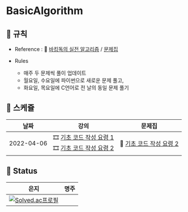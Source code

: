 # BasicAlgorithm

## :pencil: 규칙

- Reference : :book: [바킹독의 실전 알고리즘](https://www.youtube.com/watch?v=LcOIobH7ues&list=PLtqbFd2VIQv4O6D6l9HcD732hdrnYb6CY) / [문제집](https://github.com/encrypted-def/basic-algo-lecture/blob/master/workbook.md)

- Rules 
    - 매주 두 문제씩 풀이 업데이트
    - 월요일, 수요일에 파이썬으로 새로운 문제 풀고,
    - 화요일, 목요일에 C언어로 전 날의 동일 문제 풀기

## :calendar: 스케쥴

|     날짜   |                             강의                             |                            문제집                            |  
| :--------: | :----------------------------------------------------------: | :----------------------------------------------------------: | 
| 2022-04-06 | :film_strip: [기초 코드 작성 요령 1](https://youtu.be/9MMKsrvRiw4)<br>  :film_strip: [기초 코드 작성 요령 2](https://youtu.be/6lhVHP8bkPA) | :bookmark_tabs: [기초 코드 작성 요령 2](https://www.acmicpc.net/workbook/view/7306) |



## :1st_place_medal: Status
|                             은지                             |                             명주                             |                             
| :----------------------------------------------------------: | :----------------------------------------------------------: | 
|[![Solved.ac프로필](http://mazassumnida.wtf/api/generate_badge?boj=kuman5262)](https://solved.ac/kuman5262) |          |